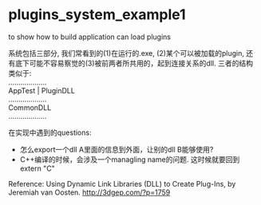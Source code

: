 plugins_system_example1
=======================

to show how to build application can load plugins

系统包括三部分, 我们常看到的(1)在运行的.exe, (2)某个可以被加载的plugin, 还有底下可能不容易察觉的(3)被前两者所共用的，起到连接关系的dll. 三者的结构类似于:  
  ...................  
  AppTest | PluginDLL  
  ...................  
    	CommonDLL	
  ...................  

在实现中遇到的questions: 
- 怎么export一个dll A里面的信息到外面，让别的dll B能够使用? 
- C++编译的时候，会涉及一个managling name的问题. 这时候就要回到extern "C"

Reference: Using Dynamic Link Libraries (DLL) to Create Plug-Ins, by Jeremiah van Oosten. 
http://3dgep.com/?p=1759  